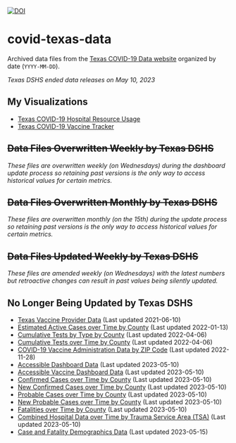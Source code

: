 [![DOI](https://zenodo.org/badge/DOI/10.5281/zenodo.5501307.svg)](https://doi.org/10.5281/zenodo.5501307)

# covid-texas-data

Archived data files from the [Texas COVID-19 Data website](https://www.dshs.texas.gov/covid-19-coronavirus-disease-2019/texas-covid-19-data) organized by date (`YYYY-MM-DD`).

_Texas DSHS ended data releases on May 10, 2023_

## My Visualizations

* [Texas COVID-19 Hospital Resource Usage](https://covid-texas.csullender.com/)
* [Texas COVID-19 Vaccine Tracker](https://covid-texas.csullender.com/vaccine/)

## ~~Data Files Overwritten Weekly by Texas DSHS~~

_These files are overwritten weekly (on Wednesdays) during the dashboard update process so retaining past versions is the only way to access historical values for certain metrics._

## ~~Data Files Overwritten Monthly by Texas DSHS~~

_These files are overwritten monthly (on the 15th) during the update process so retaining past versions is the only way to access historical values for certain metrics._

## ~~Data Files Updated Weekly by Texas DSHS~~

_These files are amended weekly (on Wednesdays) with the latest numbers but retroactive changes can result in past values being silently updated._

## No Longer Being Updated by Texas DSHS

* [Texas Vaccine Provider Data](TexasVaccineProviderData/) (Last updated 2021-06-10)
* [Estimated Active Cases over Time by County](EstimatedActiveCasesOverTimeByCounty/) (Last updated 2022-01-13)
* [Cumulative Tests by Type by County](CumulativeTestsByTypeByCounty/) (Last updated 2022-04-06)
* [Cumulative Tests over Time by County](CumulativeTestsOverTimeByCounty/) (Last updated 2022-04-06)
* [COVID-19 Vaccine Administration Data by ZIP Code](VaccineAdministrationByZipCode/) (Last updated 2022-11-28)
* [Accessible Dashboard Data](AccessibleDashboardData/) (Last updated 2023-05-10)
* [Accessible Vaccine Dashboard Data](AccessibleVaccineDashboardData/) (Last updated 2023-05-10)
* [Confirmed Cases over Time by County](ConfirmedCasesOverTimeByCounty/) (Last updated 2023-05-10)
* [New Confirmed Cases over Time by County](NewConfirmedCasesOverTimeByCounty/) (Last updated 2023-05-10)
* [Probable Cases over Time by County](ProbableCasesOverTimeByCounty/) (Last updated 2023-05-10)
* [New Probable Cases over Time by County](NewProbableCasesOverTimeByCounty/) (Last updated 2023-05-10)
* [Fatalities over Time by County](FatalitiesOverTimeByCounty/) (Last updated 2023-05-10)
* [Combined Hospital Data over Time by Trauma Service Area (TSA)](HospitalDataOverTimeByTSA/) (Last updated 2023-05-10)
* [Case and Fatality Demographics Data](CaseAndFatalityDemographicsData/) (Last updated 2023-05-15)